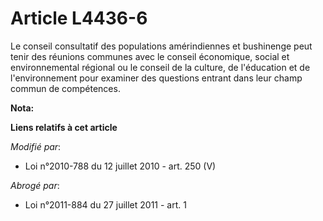 # Article L4436-6

Le conseil consultatif des populations amérindiennes et bushinenge peut tenir des réunions communes avec le    conseil
économique, social et environnemental régional ou le conseil de la culture, de l'éducation et de l'environnement pour
examiner des questions entrant dans leur champ commun de compétences.

**Nota:**



**Liens relatifs à cet article**

_Modifié par_:

  - Loi n°2010-788 du 12 juillet 2010 - art. 250 (V)

_Abrogé par_:

  - Loi n°2011-884 du 27 juillet 2011 - art. 1
